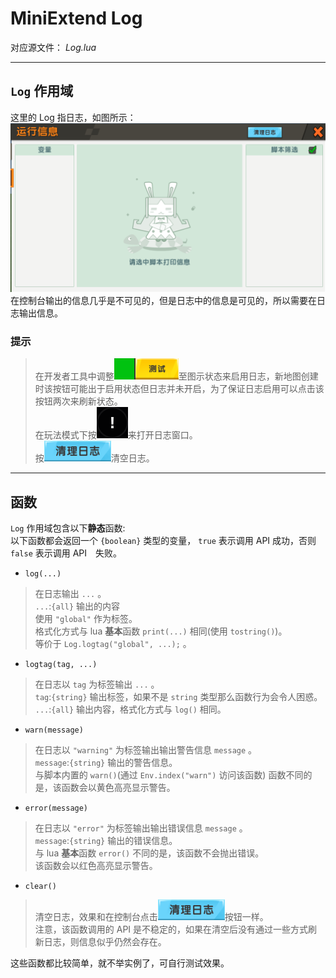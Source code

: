 # MiniExtend Log
对应源文件： *Log.lua*  

---

## `Log` 作用域
这里的 Log 指日志，如图所示：  
![日志](./img/log.png)  
在控制台输出的信息几乎是不可见的，但是日志中的信息是可见的，所以需要在日志输出信息。  

### 提示
> 在开发者工具中调整![测试](./img/test.png)至图示状态来启用日志，新地图创建时该按钮可能出于启用状态但日志并未开启，为了保证日志启用可以点击该按钮两次来刷新状态。  
> 在玩法模式下按![日志按钮](./img/log-button.png)来打开日志窗口。  
> 按![清空日志](./img/clear-log.png)清空日志。  

---

## 函数
`Log` 作用域包含以下**静态**函数:  
以下函数都会返回一个 `{boolean}` 类型的变量， `true` 表示调用 API 成功，否则 `false` 表示调用 API　失败。　　

- `log(...)`  
> 在日志输出 `...` 。  
> `...`:`{all}` 输出的内容  
> 使用 `"global"` 作为标签。  
> 格式化方式与 lua **基本**函数 `print(...)` 相同(使用 `tostring()`)。  
> 等价于 `Log.logtag("global", ...);` 。  

- `logtag(tag, ...)`  
> 在日志以 `tag` 为标签输出 `...` 。  
> `tag`:`{string}` 输出标签，如果不是 `string` 类型那么函数行为会令人困惑。  
> `...`:`{all}` 输出内容，格式化方式与 `log()` 相同。  

- `warn(message)`  
> 在日志以 `"warning"` 为标签输出输出警告信息 `message` 。  
> `message`:`{string}` 输出的警告信息。  
> 与脚本内置的 `warn()`(通过 `Env.index("warn")` 访问该函数) 函数不同的是，该函数会以黄色高亮显示警告。  

- `error(message)`  
> 在日志以 `"error"` 为标签输出输出错误信息 `message` 。  
> `message`:`{string}` 输出的错误信息。  
> 与 lua **基本**函数 `error()` 不同的是，该函数不会抛出错误。  
> 该函数会以红色高亮显示警告。  

- `clear()`  
> 清空日志，效果和在控制台点击![清空日志](./img/clear-console.png)按钮一样。  
> 注意，该函数调用的 API 是不稳定的，如果在清空后没有通过一些方式刷新日志，则信息似乎仍然会存在。  

这些函数都比较简单，就不举实例了，可自行测试效果。  

